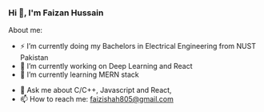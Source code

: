 ### Hi 👋, I'm Faizan Hussain


<!---**Faizi805/Faizi805** is a ✨ _special_ ✨ repository because its `README.md` (this file) appears on your GitHub profile.-->

About me:
- ⚡ I’m currently doing my Bachelors in Electrical Engineering from NUST Pakistan
- 🔭 I’m currently working on Deep Learning and React
- 🌱 I’m currently learning MERN stack
<!-- 👯 I’m looking to collaborate on ... 
- 🤔 I’m looking for help with ...-->
- 💬 Ask me about C/C++, Javascript and React, 
- 📫 How to reach me: faizishah805@gmail.com
<!--- 😄 Pronouns: ...
- ⚡ Fun fact: ...-->
